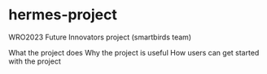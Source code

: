 # hermes-project
WRO2023 Future Innovators project (smartbirds team)


What the project does
Why the project is useful
How users can get started with the project
